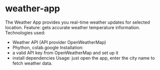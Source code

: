 # weather-app
The Weather App provides you real-time weather updates for selected location. 
Feature: gets accurate weather temperature information.
Technologies used: 
- Weather API (API provider OpenWeatherMap)
- Phython, colab.google
Installation:
- a valid API key from OpenWeatherMap and set up it
- install dependencies
Usage: just open the app, enter the city name to fetch weather data.
